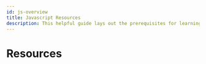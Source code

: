 ```yaml
---
id: js-overview
title: Javascript Resources
description: This helpful guide lays out the prerequisites for learning React Native, using these docs, and setting up your environment.
---
```

# Resources